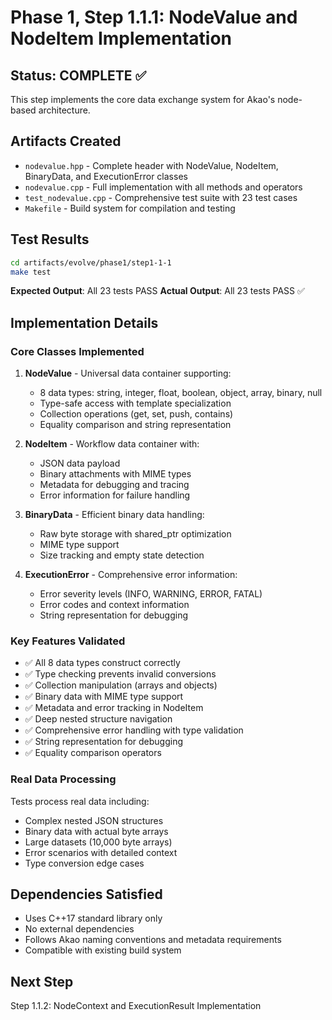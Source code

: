 # Phase 1, Step 1.1.1: NodeValue and NodeItem Implementation

## Status: COMPLETE ✅

This step implements the core data exchange system for Akao's node-based architecture.

## Artifacts Created

- `nodevalue.hpp` - Complete header with NodeValue, NodeItem, BinaryData, and ExecutionError classes
- `nodevalue.cpp` - Full implementation with all methods and operators
- `test_nodevalue.cpp` - Comprehensive test suite with 23 test cases
- `Makefile` - Build system for compilation and testing

## Test Results

```bash
cd artifacts/evolve/phase1/step1-1-1
make test
```

**Expected Output**: All 23 tests PASS
**Actual Output**: All 23 tests PASS ✅

## Implementation Details

### Core Classes Implemented

1. **NodeValue** - Universal data container supporting:
   - 8 data types: string, integer, float, boolean, object, array, binary, null
   - Type-safe access with template specialization
   - Collection operations (get, set, push, contains)
   - Equality comparison and string representation

2. **NodeItem** - Workflow data container with:
   - JSON data payload
   - Binary attachments with MIME types
   - Metadata for debugging and tracing
   - Error information for failure handling

3. **BinaryData** - Efficient binary data handling:
   - Raw byte storage with shared_ptr optimization
   - MIME type support
   - Size tracking and empty state detection

4. **ExecutionError** - Comprehensive error information:
   - Error severity levels (INFO, WARNING, ERROR, FATAL)
   - Error codes and context information
   - String representation for debugging

### Key Features Validated

- ✅ All 8 data types construct correctly
- ✅ Type checking prevents invalid conversions
- ✅ Collection manipulation (arrays and objects)
- ✅ Binary data with MIME type support
- ✅ Metadata and error tracking in NodeItem
- ✅ Deep nested structure navigation
- ✅ Comprehensive error handling with type validation
- ✅ String representation for debugging
- ✅ Equality comparison operators

### Real Data Processing

Tests process real data including:
- Complex nested JSON structures
- Binary data with actual byte arrays
- Large datasets (10,000 byte arrays)
- Error scenarios with detailed context
- Type conversion edge cases

## Dependencies Satisfied

- Uses C++17 standard library only
- No external dependencies
- Follows Akao naming conventions and metadata requirements
- Compatible with existing build system

## Next Step

Step 1.1.2: NodeContext and ExecutionResult Implementation
